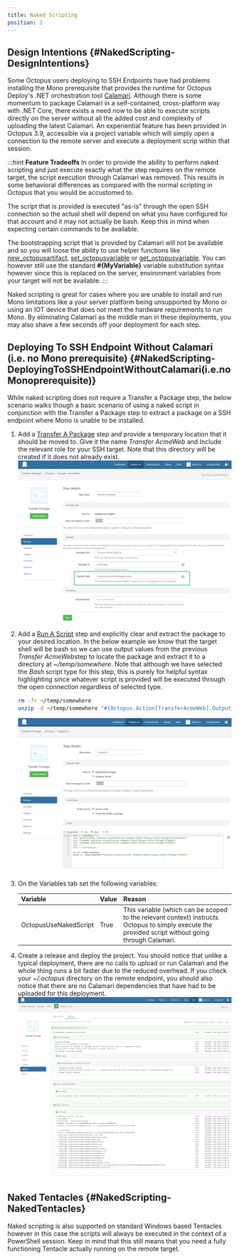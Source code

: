```yaml
---
title: Naked Scripting
position: 2
---
```


## Design Intentions {#NakedScripting-DesignIntentions}

Some Octopus users deploying to SSH Endpoints have had problems installing the Mono prerequisite that provides the runtime for Octopus Deploy's .NET orchestration tool [Calamari](/docs/api-and-integration/calamari.md). Although there is some momentum to package Calamari in a self-contained, cross-platform way with .NET Core, there exists a need now to be able to execute scripts directly on the server without all the added cost and complexity of uploading the latest Calamari. An experiential feature has been provided in Octopus 3.9, accessible via a project variable which will simply open a connection to the remote server and execute a deployment scrip within that session.

:::hint
**Feature Tradeoffs**
In order to provide the ability to perform naked scripting and just execute exactly what the step requires on the remote target, the script execution through Calamari was removed. This results in some behavioral differences as compared with the normal scripting in Octopus that you would be accustomed to.

The script that is provided is executed "as-is" through the open SSH connection so the actual shell will depend on what you have configured for that account and it may not actually be bash. Keep this in mind when expecting certain commands to be available.

The bootstrapping script that is provided by Calamari will not be available and so you will loose the ability to use helper functions like [new\_octopusartifact](/docs/deploying-applications/artifacts.md), [set\_octopusvariable](/docs/deploying-applications/variables/output-variables.md) or [get\_octopusvariable](/docs/deploying-applications/custom-scripts/index.md). You can however still use the standard **#{MyVariable}** variable substitution syntax however since this is replaced on the server, environment variables from your target will not be available.
:::

Naked scripting is great for cases where you are unable to install and run Mono limitations like a your server platform being unsupported by Mono or using an IOT device that does not meet the hardware requirements to run Mono. By eliminating Calamari as the middle man in these deployments, you may also shave a few seconds off your deployment for each step.

## Deploying To SSH Endpoint Without Calamari (i.e. no Mono prerequisite) {#NakedScripting-DeployingToSSHEndpointWithoutCalamari(i.e.noMonoprerequisite)}

While naked scripting does not require a Transfer a Package step, the below scenario walks though a basic scenario of using a naked script in conjunction with the Transfer a Package step to extract a package on a SSH endpoint where Mono is unable to be installed.

1. Add a [Transfer A Package](/docs/deploying-applications/deploying-packages/transfer-package.md) step and provide a temporary location that it should be moved to. Give it the name *Transfer AcmeWeb* and Include the relevant role for your SSH target. Note that this directory will be created if it does not already exist.
   ![](/docs/images/5671696/5866195.png "width=500")
2. Add a [Run A Script](/docs/deploying-applications/custom-scripts/standalone-scripts.md) step and explicitly clear and extract the package to your desired location. In the below example we know that the target shell will be bash so we can use output values from the previous *Transfer AcmeWeb*step to locate the package and extract it to a directory at *~/temp/somewhere*. Note that although we have selected the *Bash* script type for this step, this is purely for helpful syntax highlighting since whatever script is provided will be executed through the open connection regardless of selected type.

   ```bash
   rm -fr ~/temp/somewhere
   unzip -d ~/temp/somewhere "#{Octopus.Action[TransferAcmeWeb].Output.Octopus.Action.Package.FilePath}"
   ```
    ![](/docs/images/5671696/5866196.png "width=500")
3. On the Variables tab set the following variables:

   | Variable                                | Value | Reason                                   |
   | --------------------------------------- | ----- | ---------------------------------------- |
   | OctopusUseNakedScript                   | True  | This variable (which can be scoped to the relevant context) instructs Octopus to simply execute the provided script without going through Calamari. |
4. Create a release and deploy the project. You should notice that unlike a typical deployment, there are no calls to upload or run Calamari and the whole thing runs a bit faster due to the reduced overhead. If you check your *~/.octopus* directory on the remote endpoint, you should also notice that there are no Calamari dependencies that have had to be uploaded for this deployment.
   ![](/docs/images/5671696/5866197.png "width=500")

## Naked Tentacles {#NakedScripting-NakedTentacles}

Naked scripting is also supported on standard Windows based Tentacles however in this case the scripts will always be executed in the context of a PowerShell session. Keep in mind that this still means that you need a fully functioning Tentacle actually running on the remote target.
